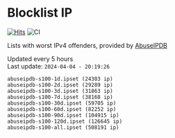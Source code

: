 # Blocklist IP

[![Hits](https://hits.seeyoufarm.com/api/count/incr/badge.svg?url=https%3A%2F%2Fgithub.com%2Fborestad%2Fblocklist-ip%2F&count_bg=%2379C83D&title_bg=%23555555&icon=&icon_color=%23E7E7E7&title=hits&edge_flat=false)](https://hits.seeyoufarm.com)  ![CI](https://img.shields.io/github/workflow/status/borestad/blocklist-ip/CI?style=flat-square)

Lists with worst IPv4 offenders, provided by [AbuseIPDB](https://www.abuseipdb.com/)

<!-- FOOTER-PLACEHOLDER -->
Updated every 5 hours<br>
Last update: `2024-04-04 - 20:19:26`
```
abuseipdb-s100-1d.ipset (24303 ip)
abuseipdb-s100-2d.ipset (29289 ip)
abuseipdb-s100-3d.ipset (31863 ip)
abuseipdb-s100-7d.ipset (38168 ip)
abuseipdb-s100-30d.ipset (59705 ip)
abuseipdb-s100-60d.ipset (82252 ip)
abuseipdb-s100-90d.ipset (104915 ip)
abuseipdb-s100-120d.ipset (126645 ip)
abuseipdb-s100-all.ipset (508191 ip)
```

